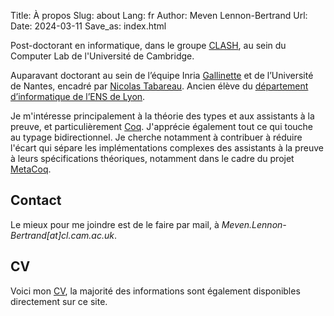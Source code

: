 Title: À propos
Slug: about
Lang: fr
Author: Meven Lennon-Bertrand
Url:
Date: 2024-03-11
Save_as: index.html

Post-doctorant en informatique, dans le groupe [CLASH](https://www.cl.cam.ac.uk/research/clash/), au sein du Computer Lab de l'Université de Cambridge.

Auparavant doctorant au sein de l’équipe Inria [Gallinette](http://gallinette.inria.fr/) et de l’Université de Nantes, encadré par [Nicolas Tabareau](http://tabareau.fr).
Ancien élève du [département d’informatique de l’ENS de Lyon](http://www.ens-lyon.fr/DI/).

Je m'intéresse principalement à la théorie des types et aux assistants à la preuve, et particulièrement [Coq](https://coq.inria.fr/).
J'apprécie également tout ce qui touche au typage bidirectionnel.
Je cherche notamment à contribuer à réduire l'écart qui sépare les implémentations complexes des assistants à la preuve à leurs spécifications théoriques, notamment dans le cadre du projet [MetaCoq](https://metacoq.github.io).

## Contact

Le mieux pour me joindre est de le faire par mail, à *Meven.Lennon-Bertrand\[at\]cl.cam.ac.uk*.

## CV

Voici mon [CV]({static}/documents/CV-fr.pdf), la majorité des informations sont également disponibles directement sur ce site.